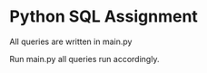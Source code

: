 
# Python SQL Assignment

All queries are written in main.py

Run main.py all queries run accordingly.


